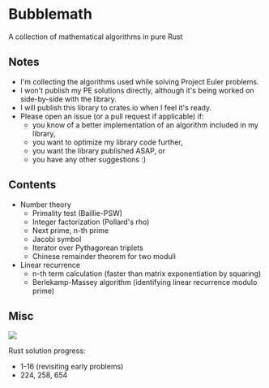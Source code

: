 # Bubblemath

A collection of mathematical algorithms in pure Rust

## Notes

* I'm collecting the algorithms used while solving Project Euler problems.
* I won't publish my PE solutions directly, although it's being worked on side-by-side with the library.
* I will publish this library to crates.io when I feel it's ready.
* Please open an issue (or a pull request if applicable) if:
    * you know of a better implementation of an algorithm included in my library,
    * you want to optimize my library code further,
    * you want the library published ASAP, or
    * you have any other suggestions :)

## Contents

* Number theory
    * Primality test (Baillie-PSW)
    * Integer factorization (Pollard's rho)
    * Next prime, n-th prime
    * Jacobi symbol
    * Iterator over Pythagorean triplets
    * Chinese remainder theorem for two moduli
* Linear recurrence
    * n-th term calculation (faster than matrix exponentiation by squaring)
    * Berlekamp-Massey algorithm (identifying linear recurrence modulo prime)

## Misc

![](https://projecteuler.net/profile/Bubbler.png)

Rust solution progress:

* 1-16 (revisiting early problems)
* 224, 258, 654